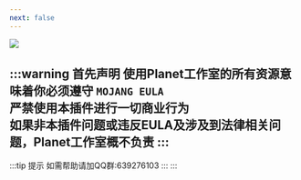 ```yaml
---
next: false
---
```


![](/logo/星辰.png)

:::warning 首先声明
使用Planet工作室的所有资源意味着你必须遵守
`MOJANG EULA`  
严禁使用本插件进行一切商业行为  
如果非本插件问题或违反EULA及涉及到法律相关问题，Planet工作室概不负责
:::
----
:::tip 提示
 如需帮助请加QQ群:639276103
:::
:::
